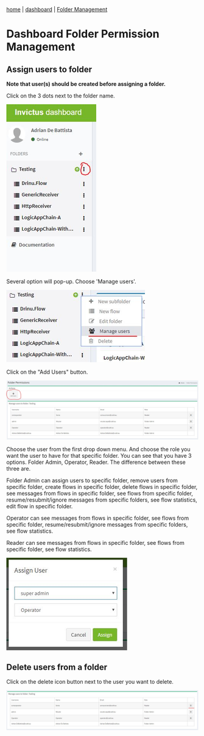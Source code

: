 [home](../README.md) | [dashboard](dashboard.md) | [Folder Management](foldermanagement.md)

# Dashboard Folder Permission Management

## Assign users to folder

**Note that user(s) should be created before assigning a folder.**

Click on the 3 dots next to the folder name.

![folder1](../images/dashboard/folderman_1.JPG)

Several option will pop-up. Choose 'Manage users'.

![folder2](../images/dashboard/folderman_2.JPG)

Click on the "Add Users" button.

![folder3](../images/dashboard/folderman_3.JPG)

Choose the user from the first drop down menu. And choose the role you want the user to have for that specific folder. You can see that you have 3 options. Folder Admin, Operator, Reader. The difference between these three are.

Folder Admin can assign users to specific folder, remove users from specific folder, create flows in specific folder, delete flows in specific folder, see messages from flows in specific folder, see flows from specific folder, resume/resubmit/ignore messages from specific folders, see flow statistics, edit flow in specific folder.

Operator can see messages from flows in specific folder, see flows from specific folder, resume/resubmit/ignore messages from specific folders, see flow statistics.

Reader can see messages from flows in specific folder, see flows from specific folder, see flow statistics.

![folder4](../images/dashboard/folderman_4.JPG)

## Delete users from a folder

Click on the delete icon button next to the user you want to delete.

![folder5](../images/dashboard/folderman_5.JPG)
